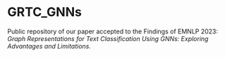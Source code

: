 # GRTC_GNNs
Public repository of our paper accepted to the Findings of EMNLP 2023: *Graph Representations for Text Classification Using GNNs: Exploring Advantages and Limitations.*
